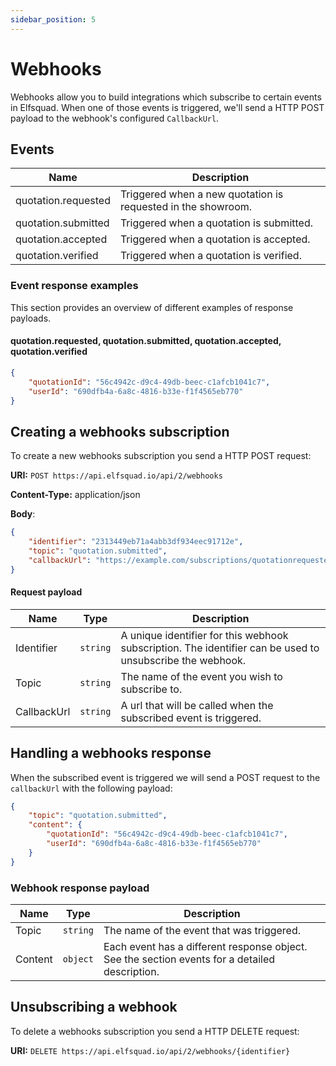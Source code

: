```yaml
---
sidebar_position: 5
---
```


# Webhooks

Webhooks allow you to build integrations which subscribe to certain events in Elfsquad. When one of those events is triggered, we'll send a HTTP POST payload to the webhook's configured `CallbackUrl`.

## Events

| Name                | Description                                                  |
| ------------------- | ------------------------------------------------------------ |
| quotation.requested | Triggered when a new quotation is requested in the showroom. |
| quotation.submitted | Triggered when a quotation is submitted.                     |
| quotation.accepted  | Triggered when a quotation is accepted.                      |
| quotation.verified  | Triggered when a quotation is verified.                      |

### Event response examples

This section provides an overview of different examples of response payloads.

#### quotation.requested, quotation.submitted, quotation.accepted, quotation.verified

```json
{
    "quotationId": "56c4942c-d9c4-49db-beec-c1afcb1041c7",
    "userId": "690dfb4a-6a8c-4816-b33e-f1f4565eb770"
}
```



## Creating a webhooks subscription

To create a new webhooks subscription you send a HTTP POST request:

**URI:** `POST https://api.elfsquad.io/api/2/webhooks`

**Content-Type:** application/json

**Body**:

```json
{
	"identifier": "2313449eb71a4abb3df934eec91712e",
	"topic": "quotation.submitted",
    "callbackUrl": "https://example.com/subscriptions/quotationrequested"
}
```

#### Request payload

| Name        | Type     | Description                                                  |
| ----------- | -------- | ------------------------------------------------------------ |
| Identifier  | `string` | A unique identifier for this webhook subscription. The identifier can be used to unsubscribe the webhook. |
| Topic       | `string` | The name of the event you wish to subscribe to.              |
| CallbackUrl | `string` | A url that will be called when the subscribed event is triggered. |



## Handling a webhooks response

When the subscribed event is triggered we will send a POST request to the `callbackUrl` with the following payload:

```json
{
    "topic": "quotation.submitted",
    "content": {
        "quotationId": "56c4942c-d9c4-49db-beec-c1afcb1041c7",
        "userId": "690dfb4a-6a8c-4816-b33e-f1f4565eb770"
    }
}
```

### Webhook response payload

| Name    | Type     | Description                                                  |
| ------- | -------- | ------------------------------------------------------------ |
| Topic   | `string` | The name of the event that was triggered.                    |
| Content | `object` | Each event has a different response object. See the section events for a detailed description. |



## Unsubscribing a webhook

To delete a webhooks subscription you send a HTTP DELETE request:

**URI:** `DELETE https://api.elfsquad.io/api/2/webhooks/{identifier}`
